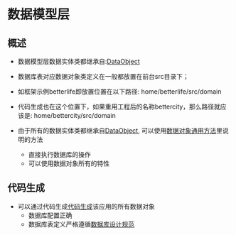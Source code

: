 # 数据模型层

## 概述

- 数据模型层数据实体类都继承自:[DataObject]((dataobject.md))
- 数据库表对应数据对象类定义在一般都放置在前台src目录下；
- 如框架示例betterlife即放置位置在以下路径: home/betterlife/src/domain

- 代码生成也在这个位置下，如果重用工程后的名称bettercity，那么路径就应该是: home/bettercity/src/domain

- 由于所有的数据实体类都继承自[DataObject]((dataobject.md)), 可以使用[数据对象通用方法](normalmethod.md)里说明的方法
  - 直接执行数据库的操作
  - 可以使用数据对象所有的特性


## 代码生成

- 可以通过代码生成[代码生成](autocode.md)该应用的所有数据对象
  - 数据库配置正确
  - 数据库表定义严格遵循[数据库设计规范](databasedefinerule.md)



